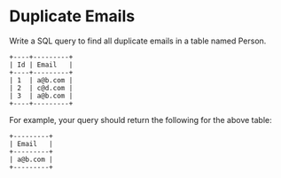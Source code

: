 # Duplicate Emails

Write a SQL query to find all duplicate emails in a table named Person.  

```
+----+---------+
| Id | Email   |
+----+---------+
| 1  | a@b.com |
| 2  | c@d.com |
| 3  | a@b.com |
+----+---------+
```

For example, your query should return the following for the above table:  

```
+---------+
| Email   |
+---------+
| a@b.com |
+---------+
```




